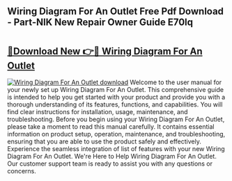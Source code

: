 ## Wiring Diagram For An Outlet Free Pdf Download - Part-NlK New Repair Owner Guide E70lq

# <h2><a href="http://dftlan.blite.top/?on=Wiring+Diagram+For+An+Outlet">🔗Download New 👉🔴 Wiring Diagram For An Outlet</a></h2>

[![Wiring Diagram For An Outlet download](https://i.imgur.com/lujVjoI.png)](http://dftlan.blite.top/?on=Wiring+Diagram+For+An+Outlet)
Welcome to the user manual for your newly set up Wiring Diagram For An Outlet. This comprehensive guide is intended to help you get started with your product and provide you with a thorough understanding of its features, functions, and capabilities. You will find clear instructions for installation, usage, maintenance, and troubleshooting. Before you begin using your Wiring Diagram For An Outlet, please take a moment to read this manual carefully. It contains essential information on product setup, operation, maintenance, and troubleshooting, ensuring that you are able to use the product safely and effectively. Experience the seamless integration of list of features with your new Wiring Diagram For An Outlet. We're Here to Help Wiring Diagram For An Outlet. Our customer support team is ready to assist you with any questions or concerns.
